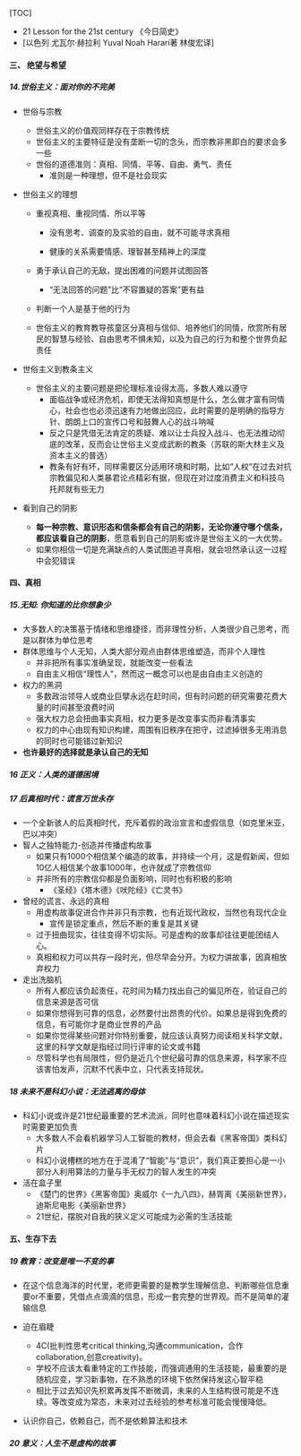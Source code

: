 [TOC]

* 21 Lesson for the 21st century 《今日简史》
* [以色列 尤瓦尔·赫拉利 Yuval Noah Harari著   林俊宏译]


#### 三、 绝望与希望

##### 14.世俗主义：面对你的不完美

* 世俗与宗教

  * 世俗主义的价值观同样存在于宗教传统
  * 世俗主义的主要特征是没有垄断一切的念头，而宗教非黑即白的要求会多一些
  * 世俗的道德准则：真相、同情、平等、自由、勇气、责任
    * 准则是一种理想，但不是社会现实

* 世俗主义的理想

  * 重视真相、重视同情、所以平等

    * 没有思考、调查的及实验的自由，就不可能寻求真相

    * 健康的关系需要情感、理智甚至精神上的深度

  * 勇于承认自己的无敌，提出困难的问题并试图回答

    * “无法回答的问题”比“不容置疑的答案”更有益

  * 判断一个人是基于他的行为

  * 世俗主义的教育教导孩童区分真相与信仰、培养他们的同情，欣赏所有居民的智慧与经验、自由思考不惧未知，以及为自己的行为和整个世界负起责任

* 世俗主义到教条主义

  * 世俗主义的主要问题是把伦理标准设得太高，多数人难以遵守
    * 面临战争或经济危机，即使无法得知真想是什么，怎么做才富有同情心，社会也也必须迅速有力地做出回应，此时需要的是明确的指导方针、朗朗上口的宣传口号和鼓舞人心的战斗呐喊
    * 反之只是凭借无法肯定的质疑、难以让士兵投入战斗、也无法推动彻底的改革，反而会让世俗主义变成武断的教条（苏联的斯大林主义及资本主义的普选）
    * 教条有好有坏，同样需要区分适用环境和时期，比如“人权”在过去对抗宗教偏见和人类暴君论点精彩有据，但现在对过度消费主义和科技乌托邦就有些无力

* 看到自己的阴影
  * **每一种宗教、意识形态和信条都会有自己的阴影，无论你遵守哪个信条，都应该看自己的阴影**，愿意看到自己的阴影或许是世俗主义的一大优势。
  * 如果你相信一切是充满缺点的人类试图追寻真相，就会坦然承认这一过程中会犯错误

#### 四、真相

##### 15.无知: 你知道的比你想象少

* 大多数人的决策基于情绪和思维捷径，而非理性分析，人类很少自己思考，而是以群体为单位思考
* 群体思维与个人无知，人类大部分观点由群体思维塑造，而非个人理性
  * 并非把所有事实准确呈现，就能改变一些看法
  * 自由主义相信“理性人”，然而这一概念可以也是由自由主义创造的
* 权力的黑洞
  * 多数政治领导人或商业巨擘永远在赶时间，但有时问题的研究需要花费大量的时间甚至浪费时间
  * 强大权力总会扭曲事实真相，权力更多是改变事实而非看清事实
  * 权力的中心由现有知识构建，周围有旧秩序在把守，过滤掉很多无用消息的同时也可能错过新知识
* **也许最好的选择就是承认自己的无知**

##### 16 正义：人类的道德困境

##### 17 后真相时代：谎言万世永存

* 一个全新骇人的后真相时代，充斥着假的政治宣言和虚假信息（如克里米亚，巴以冲突）
* 智人之独特能力-创造并传播虚构故事
  * 如果只有1000个相信某个编造的故事，并持续一个月，这是假新闻，但如10亿人相信某个故事1000年，也许就成了宗教信仰
  * 并非所有的宗教信仰都是负面影响，同时也有积极的影响
    * 《圣经》《塔木德》《吠陀经》《亡灵书》
* 曾经的谎言、永远的真相
  * 用虚构故事促进合作并非只有宗教，也有近现代政权，当然也有现代企业
    * 宣传是锁定重点，然后不断的重复是其关键
  * 过于扭曲现实，往往变得不切实际。可是虚构的故事却往往更能团结人心。
  * 真相和权力可以共存一段时光，但尽早会分开。为权力讲故事，因真相放弃权力
* 走出洗脑机
  * 所有人都应该负起责任，花时间为精力找出自己的偏见所在，验证自己的信息来源是否可信
  * 如果你想得到可靠的信息，必然要付出昂贵的代价。如果总是得到免费的信息，有可能你才是商业世界的产品
  * 如果你觉得某些问题对你特别重要，就应该认真努力阅读相关科学文献，这里的科学文献是指经过同行评审的论文或书籍
  * 尽管科学也有局限性，但仍是近几个世纪最可靠的信息来源，科学家不应该害怕发声，沉默不代表中立，只代表支持现状。

##### 18 未来不是科幻小说：无法逃离的母体

* 科幻小说或许是21世纪最重要的艺术流派，同时也意味着科幻小说在描述现实时需要更加负责
  * 大多数人不会看机器学习人工智能的教材，但会去看《黑客帝国》类科幻片
  * 科幻小说槽糕的地方在于混淆了“智能”与“意识”，我们真正要担心是一小部分人利用算法的力量与手无权力的智人发生的冲突
* 活在盒子里
  * 《楚门的世界》《黑客帝国》奥威尔《一九八四》，赫胥离《美丽新世界》，迪斯尼电影《美丽新世界》
  * 21世纪，摆脱对自我的狭义定义可能成为必需的生活技能

#### 五、生存下去

##### 19 教育：改变是唯一不变的事

* 在这个信息海洋的时代里，老师更需要的是教学生理解信息、判断哪些信息重要or不重要，凭借点点滴滴的信息，形成一套完整的世界观。而不是简单的灌输信息
* 迫在眉睫
  * 4C(批判性思考critical thinking,沟通communication，合作collaboration,创意creativity)。
  * 学校不应该太看重特定的工作技能，而强调通用的生活技能，最重要的是随机应变，学习新事物，在不熟悉的环境下依然保持发这心智平稳
  * 相比于过去知识先积累再发挥不断微调，未来的人生结构很可能是不连续。等改变成为常态，未来对过去经验的参考标准可能会慢慢降低。

* 认识你自己，依赖自己，而不是依赖算法和技术

##### 20 意义：人生不是虚构的故事





​	

